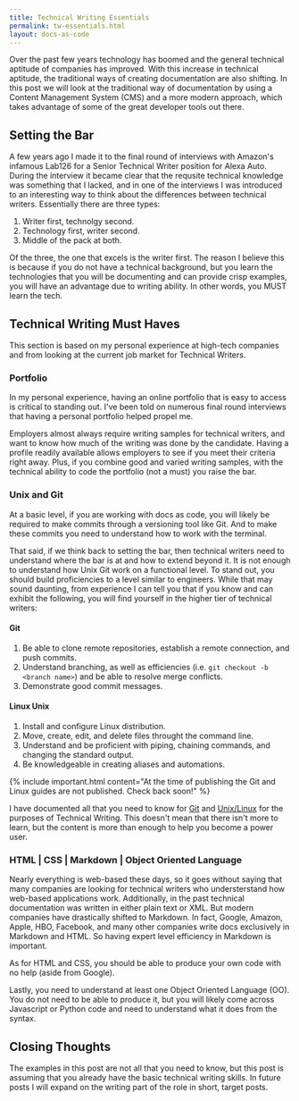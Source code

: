 ```yaml
---
title: Technical Writing Essentials
permalink: tw-essentials.html
layout: docs-as-code
---
```


Over the past few years technology has boomed and the general technical aptitude of companies has improved. With this increase in technical aptitude, the traditional ways of creating documentation are also shifting. In this post we will look at the traditional way of documentation by using a Content Management System (CMS) and a more modern approach, which takes advantage of some of the great developer tools out there.


## Setting the Bar

A few years ago I made it to the final round of interviews with Amazon's infamous Lab126 for a Senior Technical Writer position for Alexa Auto. During the interview it became clear that the requsite technical knowledge was something that I lacked, and in one of the interviews I was introduced to an interesting way to think about the differences between technical writers. Essentially there are three types:

1. Writer first, technolgy second.
2. Technology first, writer second.
3. Middle of the pack at both. 

Of the three, the one that excels is the writer first. The reason I believe this is because if you do not have a technical background, but you learn the technologies that you will be documenting and can provide crisp examples, you will have an advantage due to writing ability. In other words, you MUST learn the tech. 


## Technical Writing Must Haves

This section is based on my personal experience at high-tech companies and from looking at the current job market for Technical Writers.


### Portfolio

In my personal experience, having an online portfolio that is easy to access is critical to standing out. I've been told on numerous final round interviews that having a personal portfolio helped propel me. 

Employers almost always require writing samples for technical writers, and want to know how much of the writing was done by the candidate. Having a profile readily available allows employers to see if you meet their criteria right away. Plus, if you combine good and varied writing samples, with the technical ability to code the portfolio (not a must) you raise the bar.

### Unix and Git

At a basic level, if you are working with docs as code, you will likely be required to make commits through a versioning tool like Git. And to make these commits you need to understand how to work with the terminal.

That said, if we think back to setting the bar, then technical writers need to understand where the bar is at and how to extend beyond it. It is not enough to understand how Unix Git work on a functional level. To stand out, you should build proficiencies to a level similar to engineers. While that may sound daunting, from experience I can tell you that if you know and can exhibit the following, you will find yourself in the higher tier of technical writers:

#### Git

1. Be able to clone remote repositories, establish a remote connection, and push commits.
2. Understand branching, as well as efficiencies (i.e. `git checkout -b <branch name>`) and be able to resolve merge conflicts.
3. Demonstrate good commit messages.

#### Linux Unix

1. Install and configure Linux distribution.
2. Move, create, edit, and delete files throught the command line.
3. Understand and be proficient with piping, chaining commands, and changing the standard output.
4. Be knowledgeable in creating aliases and automations.

{% include important.html content="At the time of publishing the Git and Linux guides are not published. Check back soon!" %}

I have documented all that you need to know for [Git](/tech-blog.html#git-collection-coming-soon) and [Unix/Linux](/tech-blog.html#linux-collection) for the purposes of Technical Writing. This doesn't mean that there isn't more to learn, but the content is more than enough to help you become a power user.

### HTML | CSS | Markdown | Object Oriented Language

Nearly everything is web-based these days, so it goes without saying that many companies are looking for technical writers who understerstand how web-based applications work. Additionally, in the past technical documentation was written in either plain text or XML. But modern companies have drastically shifted to Markdown. In fact, Google, Amazon, Apple, HBO, Facebook, and many other companies write docs exclusively in Markdown and HTML. So having expert level efficiency in Markdown is important. 

As for HTML and CSS, you should be able to produce your own code with no help (aside from Google). 

Lastly, you need to understand at least one Object Oriented Language (OO). You do not need to be able to produce it, but you will likely come across Javascript or Python code and need to understand what it does from the syntax. 

## Closing Thoughts

The examples in this post are not all that you need to know, but this post is assuming that you already have the basic technical writing skills. In future posts I will expand on the writing part of the role in short, target posts.
